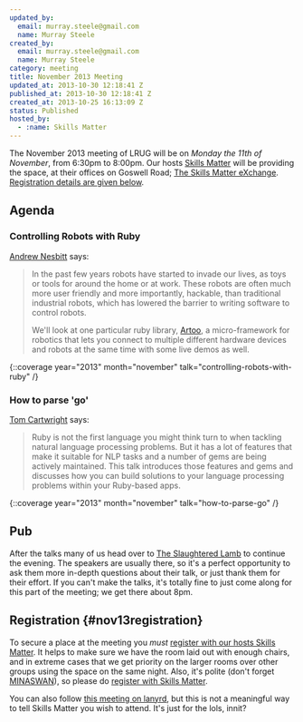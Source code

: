 ```yaml
---
updated_by:
  email: murray.steele@gmail.com
  name: Murray Steele
created_by:
  email: murray.steele@gmail.com
  name: Murray Steele
category: meeting
title: November 2013 Meeting
updated_at: 2013-10-30 12:18:41 Z
published_at: 2013-10-30 12:18:41 Z
created_at: 2013-10-25 16:13:09 Z
status: Published
hosted_by:
  - :name: Skills Matter
---
```


The November 2013 meeting of LRUG will be on *Monday the 11th of November*, from 6:30pm to 8:00pm.  Our hosts [Skills Matter](http://skillsmatter.com/) will be providing the space, at their offices on Goswell Road; [The Skills Matter eXchange](http://skillsmatter.com/location-details/design-architecture/484/96).  <a href="#nov13registration">Registration details are given below</a>.

## Agenda

### Controlling Robots with Ruby

[Andrew Nesbitt](http://nesbitt.io/) says:

> In the past few years robots have started to invade our lives, as
> toys or tools for around the home or at work. These robots are
> often much more user friendly and more importantly, hackable, than
> traditional industrial robots, which has lowered the barrier to
> writing software to control robots.
>
> We'll look at one particular ruby library, [Artoo](http://artoo.io/), a micro-framework
> for robotics that lets you connect to multiple different hardware
> devices and robots at the same time with some live demos as well.

{::coverage year="2013" month="november" talk="controlling-robots-with-ruby" /}

### How to parse 'go'

[Tom Cartwright](http://www.tomcartwright.net/) says:

> Ruby is not the first language you might think turn
> to when tackling natural language processing problems.
> But it has a lot of features that make it suitable
> for NLP tasks and a number of gems are being actively
> maintained. This talk introduces those features and gems
> and discusses how you can build solutions to your
> language processing problems within your Ruby-based apps.


{::coverage year="2013" month="november" talk="how-to-parse-go" /}

## Pub

After the talks many of us head over to [The Slaughtered Lamb](http://www.theslaughteredlambpub.com/) to continue the evening.  The speakers are usually there, so it's a perfect opportunity to ask them more in-depth questions about their talk, or just thank them for their effort.  If you can't make the talks, it's totally fine to just come along for this part of the meeting; we get there about 8pm.

## Registration {#nov13registration}

To secure a place at the meeting you *must* [register with our hosts Skills Matter](http://skillsmatter.com/event-details/home/november-lrug-meeting).  It helps to make sure we have the room laid out with enough chairs, and in extreme cases that we get priority on the larger rooms over other groups using the space on the same night.  Also, it's polite (don't forget [MINASWAN](http://oreilly.com/ruby/excerpts/ruby-learning-rails/ruby-glossary.html#I_indexterm_d1e32036)), so please do [register with Skills Matter](http://skillsmatter.com/event-details/home/november-lrug-meeting).

You can also follow [this meeting on lanyrd](http://lanyrd.com/2013/lrug-november/), but this is not a meaningful way to tell Skills Matter you wish to attend.  It's just for the lols, innit?
